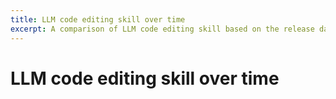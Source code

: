 ```yaml
---
title: LLM code editing skill over time
excerpt: A comparison of LLM code editing skill based on the release dates of the models.
---
```

# LLM code editing skill over time

<canvas id="scatterPlot" width="800" height="450" style="margin-top: 20px"></canvas>
<script src="https://cdn.jsdelivr.net/npm/chart.js"></script>
<script>
  document.addEventListener('DOMContentLoaded', function () {
    var ctx = document.getElementById('scatterPlot').getContext('2d');
    var scatterData = {
      datasets: [{
        label: 'Model Performance',
        data: [
          {% for row in site.data.edit_leaderboard %}
            {% if row.released %}
              {
                x: new Date('{{ row.released | date: "%Y-%m-%dT%H:%M:%S" }}'),
                y: {{ row.pass_rate_2 }},
                label: '{{ row.model }}'
              },
            {% endif %}
          {% endfor %}
        ],
        backgroundColor: 'rgba(54, 162, 235, 0.2)',
        borderColor: 'rgba(54, 162, 235, 1)',
        borderWidth: 1,
        pointRadius: 5,
        pointHoverRadius: 7
      }]
    };

    var scatterChart = new Chart(ctx, {
      type: 'scatter',
      data: scatterData,
      options: {
        scales: {
          xAxes: [{
            type: 'time',
            time: {
              unit: 'month',
              tooltipFormat: 'll'
            },
            scaleLabel: {
              display: true,
              labelString: 'Release Date'
            }
          }],
          yAxes: [{
            scaleLabel: {
              display: true,
              labelString: 'Pass Rate 2 (%)'
            },
            ticks: {
              beginAtZero: true
            }
          }]
        },
        tooltips: {
          callbacks: {
            label: function(tooltipItem, data) {
              var label = data.datasets[tooltipItem.datasetIndex].data[tooltipItem.index].label || '';
              return label + ': (' + tooltipItem.xLabel + ', ' + tooltipItem.yLabel + '%)';
            }
          }
        }
      }
    });
  });
</script>

